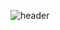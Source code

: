 ![header](https://capsule-render.vercel.app/api?type=waving&color=800080&height=150&section=header&text=happyskid&fontSize=90&stroke=808080&fontColor=f7f7f7)
